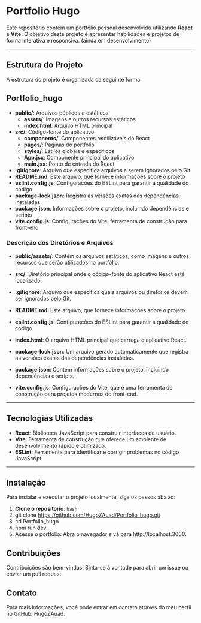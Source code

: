 # Portfolio Hugo

Este repositório contém um portfólio pessoal desenvolvido utilizando **React** e **Vite**. O objetivo deste projeto é apresentar habilidades e projetos de forma interativa e responsiva. (ainda em desenvolvimento)

---

## Estrutura do Projeto

A estrutura do projeto é organizada da seguinte forma:

## Portfolio_hugo
- **public/**: Arquivos públicos e estáticos
  - **assets/**: Imagens e outros recursos estáticos
  - **index.html**: Arquivo HTML principal
- **src/**: Código-fonte do aplicativo
  - **components/**: Componentes reutilizáveis do React
  - **pages/**: Páginas do portfólio
  - **styles/**: Estilos globais e específicos
  - **App.jsx**: Componente principal do aplicativo
  - **main.jsx**: Ponto de entrada do React
- **.gitignore**: Arquivo que especifica arquivos a serem ignorados pelo Git
- **README.md**: Este arquivo, que fornece informações sobre o projeto
- **eslint.config.js**: Configurações do ESLint para garantir a qualidade do código
- **package-lock.json**: Registra as versões exatas das dependências instaladas
- **package.json**: Informações sobre o projeto, incluindo dependências e scripts
- **vite.config.js**: Configurações do Vite, ferramenta de construção para front-end


### Descrição dos Diretórios e Arquivos

- **public/assets/**: Contém os arquivos estáticos, como imagens e outros recursos que serão utilizados no portfólio.

- **src/**: Diretório principal onde o código-fonte do aplicativo React está localizado.

- **.gitignore**: Arquivo que especifica quais arquivos ou diretórios devem ser ignorados pelo Git.

- **README.md**: Este arquivo, que fornece informações sobre o projeto.

- **eslint.config.js**: Configurações do ESLint para garantir a qualidade do código.

- **index.html**: O arquivo HTML principal que carrega o aplicativo React.

- **package-lock.json**: Um arquivo gerado automaticamente que registra as versões exatas das dependências instaladas.

- **package.json**: Contém informações sobre o projeto, incluindo dependências e scripts.

- **vite.config.js**: Configurações do Vite, que é uma ferramenta de construção para projetos modernos de front-end.

---

## Tecnologias Utilizadas

- **React**: Biblioteca JavaScript para construir interfaces de usuário.
- **Vite**: Ferramenta de construção que oferece um ambiente de desenvolvimento rápido e otimizado.
- **ESLint**: Ferramenta para identificar e corrigir problemas no código JavaScript.

---

## Instalação

Para instalar e executar o projeto localmente, siga os passos abaixo:

1. **Clone o repositório**:
   ```bash```
2. git clone https://github.com/HugoZAuad/Portfolio_hugo.git
3. cd Portfolio_hugo
4. npm run dev
5. Acesse o portfólio: Abra o navegador e vá para http://localhost:3000.

## Contribuições
Contribuições são bem-vindas! Sinta-se à vontade para abrir um issue ou enviar um pull request.

## Contato
Para mais informações, você pode entrar em contato através do meu perfil no GitHub: HugoZAuad.
